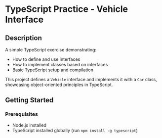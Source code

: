 # TypeScript Practice - Vehicle Interface

## Description

A simple TypeScript exercise demonstrating:
- How to define and use interfaces
- How to implement classes based on interfaces
- Basic TypeScript setup and compilation

This project defines a `Vehicle` interface and implements it with a `Car` class, showcasing object-oriented principles in TypeScript.

## Getting Started

### Prerequisites

- Node.js installed
- TypeScript installed globally (run `npm install -g typescript`)

